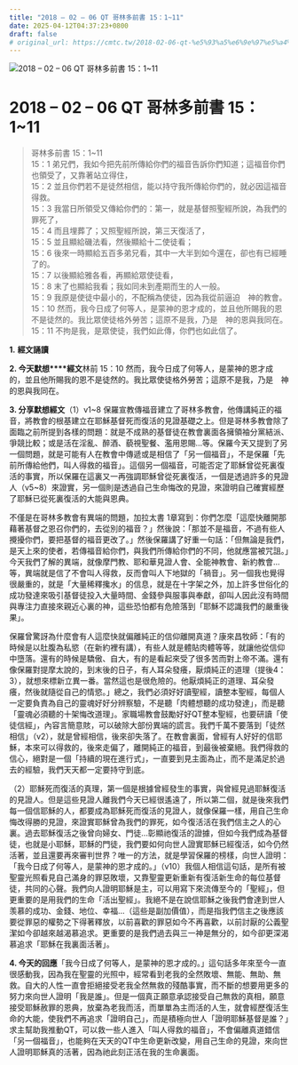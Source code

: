```yaml
---
title: "2018 – 02 – 06 QT 哥林多前書 15：1~11"
date: 2025-04-12T04:37:23+0800
draft: false
# original_url: https://cmtc.tw/2018-02-06-qt-%e5%93%a5%e6%9e%97%e5%a4%9a%e5%89%8d%e6%9b%b8-15%ef%bc%9a111
---
```


![2018 – 02 – 06 QT 哥林多前書 15：1~11](/images/qt.jpg   "2018 – 02 – 06 QT 哥林多前書 15：1~11")

# 2018 – 02 – 06 QT 哥林多前書 15：1~11

> 哥林多前書 15：1~11  
> 15：1 弟兄們，我如今把先前所傳給你們的福音告訴你們知道；這福音你們也領受了，又靠著站立得住，  
> 15：2 並且你們若不是徒然相信，能以持守我所傳給你們的，就必因這福音得救。  
> 15：3 我當日所領受又傳給你們的：第一，就是基督照聖經所說，為我們的罪死了，  
> 15：4 而且埋葬了；又照聖經所說，第三天復活了，  
> 15：5 並且顯給磯法看，然後顯給十二使徒看；  
> 15：6 後來一時顯給五百多弟兄看，其中一大半到如今還在，卻也有已經睡了的。  
> 15：7 以後顯給雅各看，再顯給眾使徒看，  
> 15：8 末了也顯給我看；我如同未到產期而生的人一般。  
> 15：9 我原是使徒中最小的，不配稱為使徒，因為我從前逼迫　神的教會。  
> 15：10 然而，我今日成了何等人，是蒙神的恩才成的，並且他所賜我的恩不是徒然的。我比眾使徒格外勞苦；這原不是我，乃是　神的恩與我同在。  
> 15：11 不拘是我，是眾使徒，我們如此傳，你們也如此信了。

**1.** **經文誦讀**

**2. 今天默想****經文**林前 15：10 然而，我今日成了何等人，是蒙神的恩才成的，並且他所賜我的恩不是徒然的。我比眾使徒格外勞苦；這原不是我，乃是　神的恩與我同在。

**3. 分享默想經文**（1）v1~8 保羅宣教傳福音建立了哥林多教會，他傳講純正的福音，將教會的根基建立在耶穌基督死而復活的見證基礎之上。但是哥林多教會除了面臨之前所提到各樣的問題：就是不成熟的基督徒在教會裏面各擁領袖分黨結派、爭競比較；或是活在淫亂、醉酒、藐視聖餐、濫用恩賜…等。保羅今天又提到了另一個問題，就是可能有人在教會中傳遞或是相信了「另一個福音」，不是保羅「先前所傳給他們，叫人得救的福音」。這個另一個福音，可能否定了耶穌曾從死裏復活的事實，所以保羅在這裏又一再強調耶穌曾從死裏復活，一個是透過許多的見證人（v5~8）來證實，另一個則是透過自己生命悔改的見證，來證明自己確實經歷了耶穌已從死裏復活的大能與恩典。

不僅是在哥林多教會有異端的問題，加拉太書 1章寫到：你們怎麼「這麼快離開那藉著基督之恩召你們的，去從別的福音？」然後說：「那並不是福音，不過有些人攪擾你們，要把基督的福音更改了。」然後保羅講了好重一句話：「但無論是我們，是天上來的使者，若傳福音給你們，與我們所傳給你們的不同，他就應當被咒詛。」今天我們了解的異端，就像摩門教、耶和華見證人會、全能神教會、新約教會…等，異端就是信了不會叫人得救，反而會叫人下地獄的「禍音」。另一個我也覺得很嚴重的，就是「大量稀釋攙水」的信息，就是在十字架之外，加上許多世俗化的成功發達來吸引基督徒投入大量時間、金錢參與服事與奉獻，卻叫人因此沒有時間與專注力直接來親近心裏的神，這些恐怕都有危險落到「耶穌不認識我們的嚴重後果」。

保羅曾驚訝為什麼會有人這麼快就偏離純正的信仰離開真道？康來昌牧師：「有的時候是以肚腹為私慾（在新約裡有講），有些人就是體貼肉體等等，就讓他從信仰中墮落。還有的時候是驕傲、自大，有的是看起來受了很多苦而對上帝不滿。還有像保羅對提摩太說的，到末後的日子，有人耳朵發癢，厭煩純正的道理（提後4：3），就想來標新立異一番。當然這也是很危險的。他厭煩純正的道理、耳朵發癢，然後就隨從自己的情慾。」總之，我們必須好好讀聖經，讀整本聖經，每個人一定要負責為自己的靈魂好好分辨察驗，不是聽「肉體想聽的成功發達」，而是聽「靈魂必須聽的十架悔改道理」。家職場教會鼓勵好好QT整本聖經，也要研讀「使徒信經」，內容言簡意賅，可以破除大部份異端的謊言。我們千萬不要落到「徒然相信」（v2），就是曾經相信，後來卻失落了。在教會裏面，曾經有人好好的信耶穌，本來可以得救的，後來走偏了，離開純正的福音，到最後被棄絕。我們得救的信心，絕對是一個「持續的現在進行式」，一直要到見主面為止，而不是滿足於過去的經驗，我們天天都一定要持守到底。

（2）耶穌死而復活的真理，第一個是根據曾經發生的事實，與曾經見過耶穌復活的見證人。但是這些見證人離我們今天已經很遙遠了，所以第二個，就是後來我們每一個信耶穌的人，都要成為耶穌死而復活的見證人，就像保羅一樣，用自己生命悔改得勝的見證，來證實耶穌曾為我們的罪死，如今復活活在我們信主之人的心裏。過去耶穌復活之後曾向婦女、門徒…彰顯祂復活的證據，但如今我們成為基督徒，也就是小耶穌，耶穌的門徒，我們要如何向世人證實耶穌已經復活，如今仍然活著，並且還要再來審判世界？唯一的方法，就是學習保羅的榜樣，向世人證明：「我今日成了何等人，是蒙神的恩才成的。」（v10）我個人相信這句話，是所有被聖靈光照看見自己滿身的罪惡敗壞，又靠聖靈更新重新有復活新生命的每位基督徒，共同的心聲。我們向人證明耶穌是主，可以用寫下來流傳至今的「聖經」，但更重要的是用我們的生命「活出聖經」。我絕不是在說信耶穌之後我們會達到世人羡慕的成功、金錢、地位、幸福…（這些是副加價值），而是指我們信主之後應該要從罪惡的權勢之下得著釋放，以前喜歡的罪惡如今不再喜歡，以前討厭的公義聖潔如今卻越來越渴慕追求。更重要的是我們過去與三一神是無分的，如今卻更深渴慕追求「耶穌在我裏面活著」。

**4. 今天的回應**「我今日成了何等人，是蒙神的恩才成的。」這句話多年來至今一直很感動我，因為我在聖靈的光照中，經常看到老我的全然敗壞、無能、無助、無救。自大的人性一直會拒絕接受老我全然無救的殘酷事實，而不斷的想要用更多的努力來向世人證明「我是誰」。但是一個真正願意承認接受自己無救的真相，願意接受耶穌赦罪的恩典，放棄為老我而活，而單單為主而活的人生，就會經歷復活生命的大能，使我們不再追求「證明自己」，而是積極向世人「證明耶穌基督是誰？」求主幫助我推動QT，可以救一些人進入「叫人得救的福音」，不會偏離真道錯信「另一個福音」，也能夠在天天的QT中生命更新改變，用自己生命的見證，來向世人證明耶穌真的活著，因為祂此刻正活在我的生命裏面。